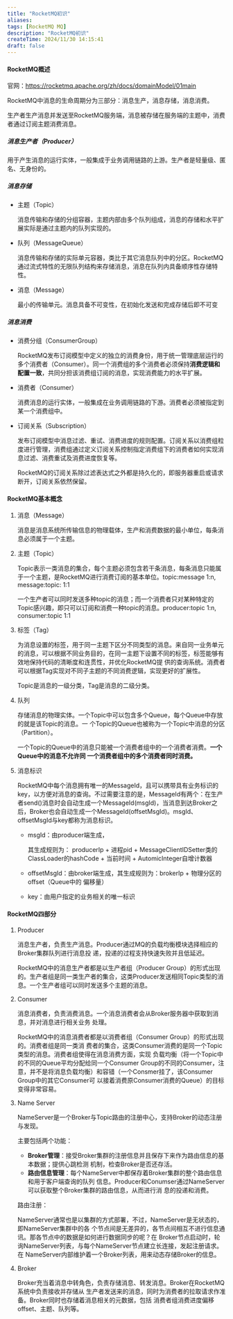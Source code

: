 ```yaml
---
title: "RocketMQ初识"
aliases: 
tags: [RocketMQ MQ]
description: "RocketMQ初识"
createTime: 2024/11/30 14:15:41
draft: false
---
```



#### RocketMQ概述

官网：https://rocketmq.apache.org/zh/docs/domainModel/01main

RocketMQ中消息的生命周期分为三部分：消息生产，消息存储，消息消费。

生产者生产消息并发送至RocketMQ服务端，消息被存储在服务端的主题中，消费者通过订阅主题消费消息。

##### 消息生产者（Producer）

用于产生消息的运行实体，一般集成于业务调用链路的上游。生产者是轻量级、匿名、无身份的。

##### 消息存储

+ 主题（Topic）

  消息传输和存储的分组容器，主题内部由多个队列组成，消息的存储和水平扩展实际是通过主题内的队列实现的。

+ 队列（MessageQueue）

  消息传输和存储的实际单元容器，类比于其它消息队列中的分区。RocketMQ通过流式特性的无限队列结构来存储消息，消息在队列内具备顺序性存储特性。

+ 消息（Message）

  最小的传输单元。消息具备不可变性，在初始化发送和完成存储后即不可变

##### 消息消费

+ 消费分组（ConsumerGroup）

  RocketMQ发布订阅模型中定义的独立的消费身份，用于统一管理底层运行的多个消费者（Consumer）。同一个消费组的多个消费者必须保持**消费逻辑和配置一致**，共同分担该消费组订阅的消息，实现消费能力的水平扩展。

+ 消费者（Consumer）

  消费消息的运行实体，一般集成在业务调用链路的下游。消费者必须被指定到某一个消费组中。

+ 订阅关系（Subscription）

  发布订阅模型中消息过滤、重试、消费进度的规则配置。订阅关系以消费组粒度进行管理，消费组通过定义订阅关系控制指定消费组下的消费者如何实现消息过滤、消费重试及消费进度恢复等。

  RocketMQ的订阅关系除过滤表达式之外都是持久化的，即服务器重启或请求断开，订阅关系依然保留。

#### RocketMQ基本概念

1. 消息（Message）

    消息是消息系统所传输信息的物理载体，生产和消费数据的最小单位，每条消息必须属于一个主题。

2. 主题（Topic）

    Topic表示一类消息的集合，每个主题必须包含若干条消息，每条消息只能属于一个主题，是RocketMQ进行消费订阅的基本单位。topic:message  1:n,  message:topic: 1:1

    一个生产者可以同时发送多种topic的消息；而一个消费者只对某种特定的Topic感兴趣，即只可以订阅和消费一种topic的消息。producer:topic   1:n, consumer:topic  1:1  

3. 标签（Tag）

    为消息设置的标签，用于同一主题下区分不同类型的消息。来自同一业务单元的消息，可以根据不同业务目的，在同一主题下设置不同的标签，标签能够有效地保持代码的清晰度和连贯性，并优化RocketMQ提 供的查询系统。消费者可以根据Tag实现对不同子主题的不同消费逻辑，实现更好的扩展性。

    Topic是消息的一级分类，Tag是消息的二级分类。

4. 队列

    存储消息的物理实体。一个Topic中可以包含多个Queue，每个Queue中存放的就是该Topic的消息。一 个Topic的Queue也被称为一个Topic中消息的分区（Partition）。

    一个Topic的Queue中的消息只能被一个消费者组中的一个消费者消费。**一个Queue中的消息不允许同 一个消费者组中的多个消费者同时消费。**

5. 消息标识

    RocketMQ中每个消息拥有唯一的MessageId，且可以携带具有业务标识的key，以方便对消息的查询。不过需要注意的是，MessageId有两个：在生产者send()消息时会自动生成一个MessageId(msgId)，当消息到达Broker之后，Broker也会自动生成一个MessageId(offsetMsgId)。msgId、offsetMsgId与key都称为消息标识。

    + msgId：由producer端生成，

        其生成规则为： producerIp + 进程pid + MessageClientIDSetter类的ClassLoader的hashCode + 当前时间 + AutomicInteger自增计数器

    + offsetMsgId：由broker端生成，其生成规则为：brokerIp + 物理分区的offset（Queue中的 偏移量）

    + key：由用户指定的业务相关的唯一标识

#### RocketMQ四部分

1. Producer

    消息生产者，负责生产消息。Producer通过MQ的负载均衡模块选择相应的Broker集群队列进行消息投 递，投递的过程支持快速失败并且低延迟。

    RocketMQ中的消息生产者都是以生产者组（Producer Group）的形式出现的。生产者组是同一类生产者的集合，这类Producer发送相同Topic类型的消息。一个生产者组可以同时发送多个主题的消息。

2. Consumer

    消息消费者，负责消费消息。一个消息消费者会从Broker服务器中获取到消息，并对消息进行相关业务 处理。

    RocketMQ中的消息消费者都是以消费者组（Consumer Group）的形式出现的。消费者组是同一类消 费者的集合，这类Consumer消费的是同一个Topic类型的消息。消费者组使得在消息消费方面，实现 负载均衡（将一个Topic中的不同的Queue平均分配给同一个Consumer Group的不同的Consumer，注 意，并不是将消息负载均衡）和容错（一个Consmer挂了，该Consumer Group中的其它Consumer可 以接着消费原Consumer消费的Queue）的目标变得非常容易。

3. Name Server

    NameServer是一个Broker与Topic路由的注册中心，支持Broker的动态注册与发现。

    主要包括两个功能：

    + **Broker管理**：接受Broker集群的注册信息并且保存下来作为路由信息的基本数据；提供心跳检测 机制，检查Broker是否还存活。
    + **路由信息管理**：每个NameServer中都保存着Broker集群的整个路由信息和用于客户端查询的队列 信息。Producer和Conumser通过NameServer可以获取整个Broker集群的路由信息，从而进行消 息的投递和消费。

    路由注册：

    NameServer通常也是以集群的方式部署，不过，NameServer是无状态的，即NameServer集群中的各 个节点间是无差异的，各节点间相互不进行信息通讯。那各节点中的数据是如何进行数据同步的呢？在 Broker节点启动时，轮询NameServer列表，与每个NameServer节点建立长连接，发起注册请求。在 NameServer内部维护着⼀个Broker列表，用来动态存储Broker的信息。

    

4. Broker

    Broker充当着消息中转角色，负责存储消息、转发消息。Broker在RocketMQ系统中负责接收并存储从 生产者发送来的消息，同时为消费者的拉取请求作准备。Broker同时也存储着消息相关的元数据，包括 消费者组消费进度偏移offset、主题、队列等。
